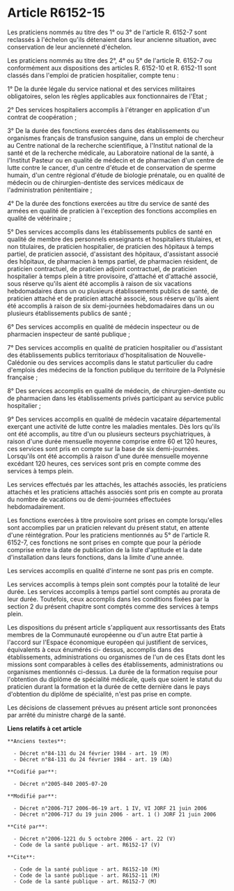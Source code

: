 # Article R6152-15

Les praticiens nommés au titre des 1° ou 3° de l'article R. 6152-7 sont reclassés à l'échelon qu'ils détenaient dans leur
ancienne situation, avec conservation de leur ancienneté d'échelon.

Les praticiens nommés au titre des 2°, 4° ou 5° de l'article R. 6152-7 ou conformément aux dispositions des articles R.
6152-10 et R. 6152-11 sont classés dans l'emploi de praticien hospitalier, compte tenu :

1° De la durée légale du service national et des services militaires obligatoires, selon les règles applicables aux
fonctionnaires de l'Etat ;

2° Des services hospitaliers accomplis à l'étranger en application d'un contrat de coopération ;

3° De la durée des fonctions exercées dans des établissements ou organismes français de transfusion sanguine, dans un emploi
de chercheur au Centre national de la recherche scientifique, à l'Institut national de la santé et de la recherche médicale,
au Laboratoire national de la santé, à l'Institut Pasteur ou en qualité de médecin et de pharmacien d'un centre de lutte
contre le cancer, d'un centre d'étude et de conservation de sperme humain, d'un centre régional d'étude de biologie
prénatale, ou en qualité de médecin ou de chirurgien-dentiste des services médicaux de l'administration pénitentiaire ;

4° De la durée des fonctions exercées au titre du service de santé des armées en qualité de praticien à l'exception des
fonctions accomplies en qualité de vétérinaire ;

5° Des services accomplis dans les établissements publics de santé en qualité de membre des personnels enseignants et
hospitaliers titulaires, et non titulaires, de praticien hospitalier, de praticien des hôpitaux à temps partiel, de praticien
associé, d'assistant des hôpitaux, d'assistant associé des hôpitaux, de pharmacien à temps partiel, de pharmacien résident,
de praticien contractuel, de praticien adjoint contractuel, de praticien hospitalier à temps plein à titre provisoire,
d'attaché et d'attaché associé, sous réserve qu'ils aient été accomplis à raison de six vacations hebdomadaires dans un ou
plusieurs établissements publics de santé, de praticien attaché et de praticien attaché associé, sous réserve qu'ils aient
été accomplis à raison de six demi-journées hebdomadaires dans un ou plusieurs établissements publics de santé ;

6° Des services accomplis en qualité de médecin inspecteur ou de pharmacien inspecteur de santé publique ;

7° Des services accomplis en qualité de praticien hospitalier ou d'assistant des établissements publics territoriaux
d'hospitalisation de Nouvelle-Calédonie ou des services accomplis dans le statut particulier du cadre d'emplois des médecins
de la fonction publique du territoire de la Polynésie française ;

8° Des services accomplis en qualité de médecin, de chirurgien-dentiste ou de pharmacien dans les établissements privés
participant au service public hospitalier ;

9° Des services accomplis en qualité de médecin vacataire départemental exerçant une activité de lutte contre les maladies
mentales. Dès lors qu'ils ont été accomplis, au titre d'un ou plusieurs secteurs psychiatriques, à raison d'une durée
mensuelle moyenne comprise entre 60 et 120 heures, ces services sont pris en compte sur la base de six demi-journées.
Lorsqu'ils ont été accomplis à raison d'une durée mensuelle moyenne excédant 120 heures, ces services sont pris en compte
comme des services à temps plein.

Les services effectués par les attachés, les attachés associés, les praticiens attachés et les praticiens attachés associés
sont pris en compte au prorata du nombre de vacations ou de demi-journées effectuées hebdomadairement.

Les fonctions exercées à titre provisoire sont prises en compte lorsqu'elles sont accomplies par un praticien relevant du
présent statut, en attente d'une réintégration. Pour les praticiens mentionnés au 5° de l'article R. 6152-7, ces fonctions ne
sont prises en compte que pour la période comprise entre la date de publication de la liste d'aptitude et la date
d'installation dans leurs fonctions, dans la limite d'une année.

Les services accomplis en qualité d'interne ne sont pas pris en compte.

Les services accomplis à temps plein sont comptés pour la totalité de leur durée. Les services accomplis à temps partiel sont
comptés au prorata de leur durée. Toutefois, ceux accomplis dans les conditions fixées par la section 2 du présent chapitre
sont comptés comme des services à temps plein.

Les dispositions du présent article s'appliquent aux ressortissants des Etats membres de la Communauté européenne ou d'un
autre Etat partie à l'accord sur l'Espace économique européen qui justifient de services, équivalents à ceux énumérés ci-
dessus, accomplis dans des établissements, administrations ou organismes de l'un de ces Etats dont les missions sont
comparables à celles des établissements, administrations ou organismes mentionnés ci-dessus. La durée de la formation requise
pour l'obtention du diplôme de spécialité médicale, quels que soient le statut du praticien durant la formation et la durée
de cette dernière dans le pays d'obtention du diplôme de spécialité, n'est pas prise en compte.

Les décisions de classement prévues au présent article sont prononcées par arrêté du ministre chargé de la santé.

**Liens relatifs à cet article**

	**Anciens textes**:

	  - Décret n°84-131 du 24 février 1984 - art. 19 (M)
	  - Décret n°84-131 du 24 février 1984 - art. 19 (Ab)

	**Codifié par**:

	  - Décret n°2005-840 2005-07-20

	**Modifié par**:

	  - Décret n°2006-717 2006-06-19 art. 1 IV, VI JORF 21 juin 2006
	  - Décret n°2006-717 du 19 juin 2006 - art. 1 () JORF 21 juin 2006

	**Cité par**:

	  - Décret n°2006-1221 du 5 octobre 2006 - art. 22 (V)
	  - Code de la santé publique - art. R6152-17 (V)

	**Cite**:

	  - Code de la santé publique - art. R6152-10 (M)
	  - Code de la santé publique - art. R6152-11 (M)
	  - Code de la santé publique - art. R6152-7 (M)
